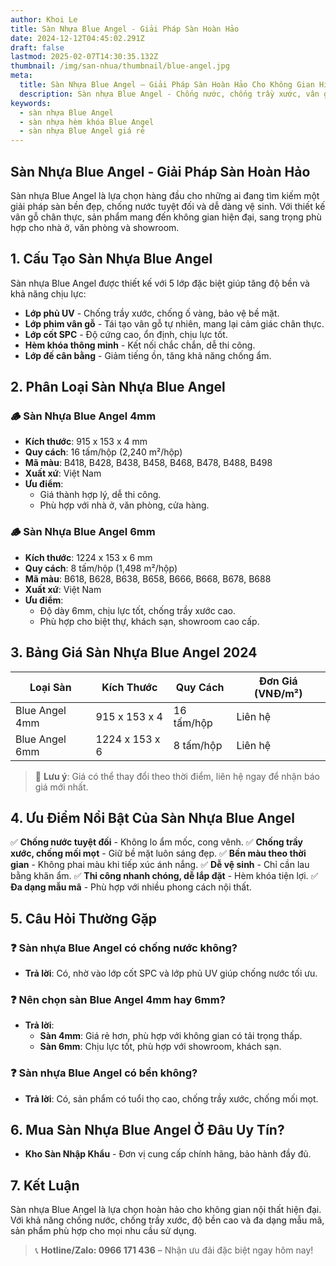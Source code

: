 ```yaml
---
author: Khoi Le
title: Sàn Nhựa Blue Angel - Giải Pháp Sàn Hoàn Hảo
date: 2024-12-12T04:45:02.291Z
draft: false
lastmod: 2025-02-07T14:30:35.132Z
thumbnail: /img/san-nhua/thumbnail/blue-angel.jpg
meta:
  title: Sàn Nhựa Blue Angel – Giải Pháp Sàn Hoàn Hảo Cho Không Gian Hiện Đại
  description: Sàn nhựa Blue Angel - Chống nước, chống trầy xước, vân gỗ tự nhiên. Cập nhật bảng giá sàn Blue Angel 4mm & 6mm mới nhất 2024.
keywords:
  - sàn nhựa Blue Angel
  - sàn nhựa hèm khóa Blue Angel
  - sàn nhựa Blue Angel giá rẻ
---
```


## **Sàn Nhựa Blue Angel - Giải Pháp Sàn Hoàn Hảo**

Sàn nhựa Blue Angel là lựa chọn hàng đầu cho những ai đang tìm kiếm một giải pháp sàn bền đẹp, chống nước tuyệt đối và dễ dàng vệ sinh. Với thiết kế vân gỗ chân thực, sản phẩm mang đến không gian hiện đại, sang trọng phù hợp cho nhà ở, văn phòng và showroom.

## **1. Cấu Tạo Sàn Nhựa Blue Angel**

Sàn nhựa Blue Angel được thiết kế với 5 lớp đặc biệt giúp tăng độ bền và khả năng chịu lực:
- **Lớp phủ UV** - Chống trầy xước, chống ố vàng, bảo vệ bề mặt.
- **Lớp phim vân gỗ** - Tái tạo vân gỗ tự nhiên, mang lại cảm giác chân thực.
- **Lớp cốt SPC** - Độ cứng cao, ổn định, chịu lực tốt.
- **Hèm khóa thông minh** - Kết nối chắc chắn, dễ thi công.
- **Lớp đế cân bằng** - Giảm tiếng ồn, tăng khả năng chống ẩm.

## **2. Phân Loại Sàn Nhựa Blue Angel**

### **🪵 Sàn Nhựa Blue Angel 4mm**
- **Kích thước**: 915 x 153 x 4 mm
- **Quy cách**: 16 tấm/hộp (2,240 m²/hộp)
- **Mã màu**: B418, B428, B438, B458, B468, B478, B488, B498
- **Xuất xứ**: Việt Nam
- **Ưu điểm**:
  - Giá thành hợp lý, dễ thi công.
  - Phù hợp với nhà ở, văn phòng, cửa hàng.

### **🪵 Sàn Nhựa Blue Angel 6mm**
- **Kích thước**: 1224 x 153 x 6 mm
- **Quy cách**: 8 tấm/hộp (1,498 m²/hộp)
- **Mã màu**: B618, B628, B638, B658, B666, B668, B678, B688
- **Xuất xứ**: Việt Nam
- **Ưu điểm**:
  - Độ dày 6mm, chịu lực tốt, chống trầy xước cao.
  - Phù hợp cho biệt thự, khách sạn, showroom cao cấp.

## **3. Bảng Giá Sàn Nhựa Blue Angel 2024**

| **Loại Sàn** | **Kích Thước** | **Quy Cách** | **Đơn Giá (VNĐ/m²)** |
|-------------|---------------|-------------|------------------|
| Blue Angel 4mm | 915 x 153 x 4 | 16 tấm/hộp | Liên hệ |
| Blue Angel 6mm | 1224 x 153 x 6 | 8 tấm/hộp | Liên hệ |

> 📢 **Lưu ý**: Giá có thể thay đổi theo thời điểm, liên hệ ngay để nhận báo giá mới nhất.

## **4. Ưu Điểm Nổi Bật Của Sàn Nhựa Blue Angel**

✅ **Chống nước tuyệt đối** - Không lo ẩm mốc, cong vênh.
✅ **Chống trầy xước, chống mối mọt** - Giữ bề mặt luôn sáng đẹp.
✅ **Bền màu theo thời gian** - Không phai màu khi tiếp xúc ánh nắng.
✅ **Dễ vệ sinh** - Chỉ cần lau bằng khăn ẩm.
✅ **Thi công nhanh chóng, dễ lắp đặt** - Hèm khóa tiện lợi.
✅ **Đa dạng mẫu mã** - Phù hợp với nhiều phong cách nội thất.

## **5. Câu Hỏi Thường Gặp**

### ❓ **Sàn nhựa Blue Angel có chống nước không?**
- **Trả lời**: Có, nhờ vào lớp cốt SPC và lớp phủ UV giúp chống nước tối ưu.

### ❓ **Nên chọn sàn Blue Angel 4mm hay 6mm?**
- **Trả lời**:
  - **Sàn 4mm**: Giá rẻ hơn, phù hợp với không gian có tải trọng thấp.
  - **Sàn 6mm**: Chịu lực tốt, phù hợp với showroom, khách sạn.

### ❓ **Sàn nhựa Blue Angel có bền không?**
- **Trả lời**: Có, sản phẩm có tuổi thọ cao, chống trầy xước, chống mối mọt.

## **6. Mua Sàn Nhựa Blue Angel Ở Đâu Uy Tín?**

- **Kho Sàn Nhập Khẩu** - Đơn vị cung cấp chính hãng, bảo hành đầy đủ.

## **7. Kết Luận**

Sàn nhựa Blue Angel là lựa chọn hoàn hảo cho không gian nội thất hiện đại. Với khả năng chống nước, chống trầy xước, độ bền cao và đa dạng mẫu mã, sản phẩm phù hợp cho mọi nhu cầu sử dụng.

> 📞 **Hotline/Zalo: 0966 171 436** – Nhận ưu đãi đặc biệt ngay hôm nay!
